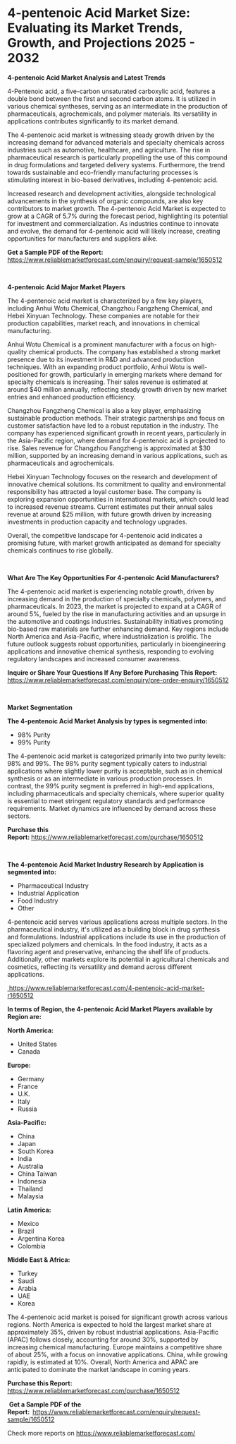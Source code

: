 <p><h1>4-pentenoic Acid Market Size: Evaluating its Market Trends, Growth, and Projections 2025 - 2032</h1></p><p><strong>4-pentenoic Acid Market Analysis and Latest Trends</strong></p>
<p><p>4-Pentenoic acid, a five-carbon unsaturated carboxylic acid, features a double bond between the first and second carbon atoms. It is utilized in various chemical syntheses, serving as an intermediate in the production of pharmaceuticals, agrochemicals, and polymer materials. Its versatility in applications contributes significantly to its market demand.</p><p>The 4-pentenoic acid market is witnessing steady growth driven by the increasing demand for advanced materials and specialty chemicals across industries such as automotive, healthcare, and agriculture. The rise in pharmaceutical research is particularly propelling the use of this compound in drug formulations and targeted delivery systems. Furthermore, the trend towards sustainable and eco-friendly manufacturing processes is stimulating interest in bio-based derivatives, including 4-pentenoic acid.</p><p>Increased research and development activities, alongside technological advancements in the synthesis of organic compounds, are also key contributors to market growth. The 4-pentenoic Acid Market is expected to grow at a CAGR of 5.7% during the forecast period, highlighting its potential for investment and commercialization. As industries continue to innovate and evolve, the demand for 4-pentenoic acid will likely increase, creating opportunities for manufacturers and suppliers alike.</p></p>
<p><strong>Get a Sample PDF of the Report:&nbsp;</strong> <a href="https://www.reliablemarketforecast.com/enquiry/request-sample/1650512?utm_campaign=3299&utm_medium=2&utm_source=Github&utm_content=ia&utm_term=23032025&utm_id=4-pentenoic-acid">https://www.reliablemarketforecast.com/enquiry/request-sample/1650512</a></p>
<p>&nbsp;</p>
<p><strong>4-pentenoic Acid Major Market Players</strong></p>
<p><p>The 4-pentenoic acid market is characterized by a few key players, including Anhui Wotu Chemical, Changzhou Fangzheng Chemical, and Hebei Xinyuan Technology. These companies are notable for their production capabilities, market reach, and innovations in chemical manufacturing.</p><p>Anhui Wotu Chemical is a prominent manufacturer with a focus on high-quality chemical products. The company has established a strong market presence due to its investment in R&D and advanced production techniques. With an expanding product portfolio, Anhui Wotu is well-positioned for growth, particularly in emerging markets where demand for specialty chemicals is increasing. Their sales revenue is estimated at around $40 million annually, reflecting steady growth driven by new market entries and enhanced production efficiency.</p><p>Changzhou Fangzheng Chemical is also a key player, emphasizing sustainable production methods. Their strategic partnerships and focus on customer satisfaction have led to a robust reputation in the industry. The company has experienced significant growth in recent years, particularly in the Asia-Pacific region, where demand for 4-pentenoic acid is projected to rise. Sales revenue for Changzhou Fangzheng is approximated at $30 million, supported by an increasing demand in various applications, such as pharmaceuticals and agrochemicals.</p><p>Hebei Xinyuan Technology focuses on the research and development of innovative chemical solutions. Its commitment to quality and environmental responsibility has attracted a loyal customer base. The company is exploring expansion opportunities in international markets, which could lead to increased revenue streams. Current estimates put their annual sales revenue at around $25 million, with future growth driven by increasing investments in production capacity and technology upgrades.</p><p>Overall, the competitive landscape for 4-pentenoic acid indicates a promising future, with market growth anticipated as demand for specialty chemicals continues to rise globally.</p></p>
<p>&nbsp;</p>
<p><strong>What Are The Key Opportunities For 4-pentenoic Acid Manufacturers?</strong></p>
<p><p>The 4-pentenoic acid market is experiencing notable growth, driven by increasing demand in the production of specialty chemicals, polymers, and pharmaceuticals. In 2023, the market is projected to expand at a CAGR of around 5%, fueled by the rise in manufacturing activities and an upsurge in the automotive and coatings industries. Sustainability initiatives promoting bio-based raw materials are further enhancing demand. Key regions include North America and Asia-Pacific, where industrialization is prolific. The future outlook suggests robust opportunities, particularly in bioengineering applications and innovative chemical synthesis, responding to evolving regulatory landscapes and increased consumer awareness.</p></p>
<p><strong>Inquire or Share Your Questions If Any Before Purchasing This Report:</strong> <a href="https://www.reliablemarketforecast.com/enquiry/pre-order-enquiry/1650512?utm_campaign=3299&utm_medium=2&utm_source=Github&utm_content=ia&utm_term=23032025&utm_id=4-pentenoic-acid">https://www.reliablemarketforecast.com/enquiry/pre-order-enquiry/1650512</a></p>
<p>&nbsp;</p>
<p><strong>Market Segmentation</strong></p>
<p><strong>The 4-pentenoic Acid Market Analysis by types is segmented into:</strong></p>
<p><ul><li>98% Purity</li><li>99% Purity</li></ul></p>
<p><p>The 4-pentenoic acid market is categorized primarily into two purity levels: 98% and 99%. The 98% purity segment typically caters to industrial applications where slightly lower purity is acceptable, such as in chemical synthesis or as an intermediate in various production processes. In contrast, the 99% purity segment is preferred in high-end applications, including pharmaceuticals and specialty chemicals, where superior quality is essential to meet stringent regulatory standards and performance requirements. Market dynamics are influenced by demand across these sectors.</p></p>
<p><strong>Purchase this Report:&nbsp;</strong><a href="https://www.reliablemarketforecast.com/purchase/1650512?utm_campaign=3299&utm_medium=2&utm_source=Github&utm_content=ia&utm_term=23032025&utm_id=4-pentenoic-acid">https://www.reliablemarketforecast.com/purchase/1650512</a></p>
<p>&nbsp;</p>
<p><strong>The 4-pentenoic Acid Market Industry Research by Application is segmented into:</strong></p>
<p><ul><li>Pharmaceutical Industry</li><li>Industrial Application</li><li>Food Industry</li><li>Other</li></ul></p>
<p><p>4-pentenoic acid serves various applications across multiple sectors. In the pharmaceutical industry, it's utilized as a building block in drug synthesis and formulations. Industrial applications include its use in the production of specialized polymers and chemicals. In the food industry, it acts as a flavoring agent and preservative, enhancing the shelf life of products. Additionally, other markets explore its potential in agricultural chemicals and cosmetics, reflecting its versatility and demand across different applications.</p></p>
<p><a href="https://www.reliablemarketforecast.com/4-pentenoic-acid-market-r1650512?utm_campaign=3299&utm_medium=2&utm_source=Github&utm_content=ia&utm_term=23032025&utm_id=4-pentenoic-acid">&nbsp;https://www.reliablemarketforecast.com/4-pentenoic-acid-market-r1650512</a></p>
<p><strong>In terms of Region, the 4-pentenoic Acid Market Players available by Region are:</strong></p>
<p>
    <p> <strong> North America: </strong>
        <ul>
            <li>United States</li>
            <li>Canada</li>
        </ul>
        </p> 
    <p> <strong> Europe: </strong>
        <ul>
            <li>Germany</li>
            <li>France</li>
            <li>U.K.</li>
            <li>Italy</li>
            <li>Russia</li>
        </ul>
        </p> 
    <p> <strong> Asia-Pacific: </strong>
        <ul>
            <li>China</li>
            <li>Japan</li>
            <li>South Korea</li>
            <li>India</li>
            <li>Australia</li>
            <li>China Taiwan</li>
            <li>Indonesia</li>
            <li>Thailand</li>
            <li>Malaysia</li>
        </ul>
        </p> 
    <p> <strong> Latin America: </strong>
        <ul>
            <li>Mexico</li>
            <li>Brazil</li>
            <li>Argentina Korea</li>
            <li>Colombia</li>
        </ul>
        </p> 
    <p> <strong> Middle East & Africa: </strong>
        <ul>
            <li>Turkey</li>
            <li>Saudi</li>
            <li>Arabia</li>
            <li>UAE</li>
            <li>Korea</li>
        </ul>
    </p>
    </p>
<p><p>The 4-pentenoic acid market is poised for significant growth across various regions. North America is expected to hold the largest market share at approximately 35%, driven by robust industrial applications. Asia-Pacific (APAC) follows closely, accounting for around 30%, supported by increasing chemical manufacturing. Europe maintains a competitive share of about 25%, with a focus on innovative applications. China, while growing rapidly, is estimated at 10%. Overall, North America and APAC are anticipated to dominate the market landscape in coming years.</p></p>
<p><strong>Purchase this Report: </strong><a href="https://www.reliablemarketforecast.com/purchase/1650512?utm_campaign=3299&utm_medium=2&utm_source=Github&utm_content=ia&utm_term=23032025&utm_id=4-pentenoic-acid">https://www.reliablemarketforecast.com/purchase/1650512</a></p>
<p>&nbsp;<strong>Get a Sample PDF of the Report:&nbsp;&nbsp;</strong><a href="https://www.reliablemarketforecast.com/enquiry/request-sample/1650512?utm_campaign=3299&utm_medium=2&utm_source=Github&utm_content=ia&utm_term=23032025&utm_id=4-pentenoic-acid">https://www.reliablemarketforecast.com/enquiry/request-sample/1650512</a></p>
<p><strong></strong></p>
<p>Check more reports on <a href="https://www.reliablemarketforecast.com/?utm_campaign=3299&utm_medium=2&utm_source=Github&utm_content=ia&utm_term=23032025&utm_id=4-pentenoic-acid">https://www.reliablemarketforecast.com/</a></p>